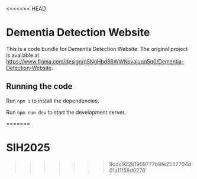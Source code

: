 <<<<<<< HEAD

  # Dementia Detection Website

  This is a code bundle for Dementia Detection Website. The original project is available at https://www.figma.com/design/q5NgHbd86WWNsvaluqq5q0/Dementia-Detection-Website.

  ## Running the code

  Run `npm i` to install the dependencies.

  Run `npm run dev` to start the development server.
  
=======
# SIH2025
>>>>>>> 9cdd922b1969777b8fe2547704d01a11f58d0276
